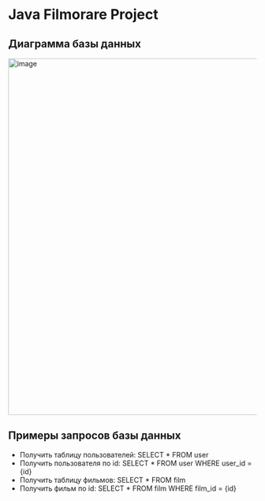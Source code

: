 # Java Filmorare Project

## Диаграмма базы данных
<img width="722" alt="image" src="https://user-images.githubusercontent.com/81358883/228566485-de41d1ea-36ce-4085-871d-f440ca484f22.png">

## Примеры запросов базы данных
- Получить таблицу пользователей: SELECT * FROM user
- Получить пользователя по id: SELECT * FROM user WHERE user_id = {id}
- Получить таблицу фильмов: SELECT * FROM film
- Получить фильм по id: SELECT * FROM film WHERE film_id = {id}
